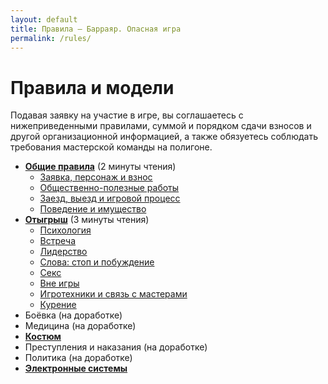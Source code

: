 ```yaml
---
layout: default
title: Правила — Барраяр. Опасная игра
permalink: /rules/
---
```


# Правила и модели

Подавая заявку на участие в игре, вы соглашаетесь с нижеприведенными правилами, суммой и порядком сдачи взносов и другой организационной информацией, а также обязуетесь соблюдать требования мастерской команды на полигоне.

- __[Общие правила](/rules/main/)__ (2 минуты чтения)
	- [Заявка, персонаж и взнос](/rules/main/#Заявка-персонаж-и-взнос)
	- [Общественно-полезные работы](/rules/main/#Общественно-полезные-работы)
	- [Заезд, выезд и игровой процесс](/rules/main/#Заезд-выезд-и-игровой-процесс)
	- [Поведение и имущество](/rules/main/#Поведение-и-имущество)
- __[Отыгрыш](/rules/roleplay/)__ (3 минуты чтения)
	- [Психология](/rules/roleplay/#Психология)
	- [Встреча](/rules/roleplay/#Встреча)
	- [Лидерство](/rules/roleplay/#Лидерство)
	- [Слова: стоп и побуждение](/rules/roleplay/#Слова-стоп-и-побуждение)
	- [Секс](/rules/roleplay/#Секс)
	- [Вне игры](/rules/roleplay/#Вне-игры)
	- [Игротехники и связь с мастерами](/rules/roleplay/#Игротехники-и-связь-с-мастерами)
	- [Курение](/rules/roleplay/#Курение)
- Боёвка (на доработке)
- Медицина (на доработке)
- __[Костюм](/help/costume/)__
- Преступления и наказания (на доработке)
- Политика (на доработке)
- __[Электронные системы](/rules/web/)__
